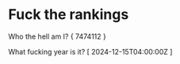 # Fuck the rankings

Who the hell am I?
{ 7474112 }

What fucking year is it?
[ 2024-12-15T04:00:00Z ]
